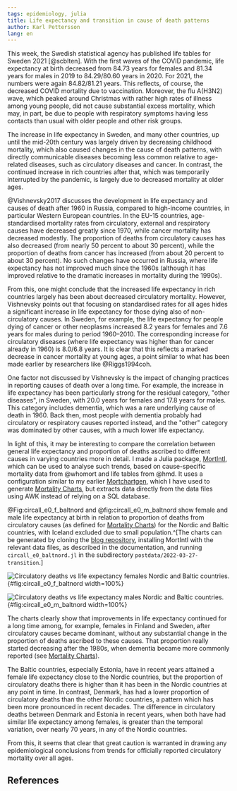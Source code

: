 ```yaml
---
tags: epidemiology, julia
title: Life expectancy and transition in cause of death patterns
author: Karl Pettersson
lang: en
---
```


This week, the Swedish statistical agency has published life tables
for Sweden 2021 [@scblten]. With the first waves of the COVID
pandemic, life expectancy at birth decreased from 84.73 years for
females and 81.34 years for males in 2019 to 84.29/80.60 years in
2020. For 2021, the numbers were again 84.82/81.21 years. This
reflects, of course, the decreased COVID mortality due to vaccination.
Moreover, the flu A(H3N2) wave, which peaked around Christmas with
rather high rates of illness among young people, did not cause
substantial excess mortality, which may, in part, be due to people
with respiratory symptoms having less contacts than usual with older
people and other risk groups.

The increase in life expectancy in Sweden, and many other countries,
up until the mid-20th century was largely driven by decreasing
childhood mortality, which also caused changes in the cause of death
patterns, with directly communicable diseases becoming less common
relative to age-related diseases, such as circulatory diseases and
cancer. In contrast, the continued increase in rich countries after
that, which was temporarily interrupted by the pandemic, is largely
due to decreased mortality at older ages.

@Vishnevsky2017 discusses the development in life expectancy and
causes of death after 1960 in Russia, compared to high-income
countries, in particular Western European countries. In the EU-15
countries, age-standardised mortality rates from circulatory, external
and respiratory causes have decreased greatly since 1970, while cancer
mortality has decreased modestly. The proportion of deaths from
circulatory causes has also decreased (from nearly 50 percent to about
30 percent), while the proportion of deaths from cancer has increased
(from about 20 percent to about 30 percent). No such changes have
occurred in Russia, where life expectancy has not improved much since
the 1960s (although it has improved relative to the dramatic increases
in mortality during the 1990s).

From this, one might conclude that the increased life expectancy in
rich countries largely has been about decreased circulatory mortality.
However, Vishnevsky points out that focusing on standardised rates for
all ages hides a significant increase in life expectancy for those
dying also of non-circulatory causes. In Sweden, for example, the life
expectancy for people dying of cancer or other neoplasms increased 8.2
years for females and 7.6 years for males during to period 1960–2010.
The corresponding increase for circulatory diseases (where life
expectancy was higher than for cancer already in 1960) is 8.0/6.8
years. It is clear that this reflects a marked decrease in cancer
mortality at young ages, a point similar to what has been made
earlier by researchers like @Riggs1994coh.

One factor not discussed by Vishnevsky is the impact of changing
practices in reporting causes of death over a long time. For example,
the increase in life expectancy has been particularly strong for the
residual category, "other diseases", in Sweden, with 20.0 years for
females and 17.8 years for males. This category includes dementia,
which was a rare underlying cause of death in 1960. Back then, most
people with dementia probably had circulatory or respiratory
causes reported instead, and the "other" category was dominated by other
causes, with a much lower life expectancy.

In light of this, it may be interesting to compare the correlation
between general life expectancy and proportion of deaths ascribed to
different causes in varying countries more in detail. I made a
Julia package, [MortIntl](https://github.com/klpn/MortIntl.jl),
which can be used to analyse such trends, based on cause-specific
mortality data from @whomort and life tables from @hmd. It uses
a configuration similar to my earlier
[Mortchartgen](https://github.com/klpn/Mortchartgen.jl), which I
have used to generate [Mortality Charts](https://mortchart-en.klpn.se), but
extracts data directly from the data files using AWK instead of
relying on a SQL database.

@Fig:circall_e0_f_baltnord and @fig:circall_e0_m_baltnord show female and
male life expectancy at birth in relation to proportion of deaths from
circulatory causes (as defined for
[Mortality Charts](https://mortchart-en.klpn.se/mortchartdoc.html))
for the Nordic and Baltic countries, with Iceland excluded due to small
population.^[The charts can be generated by cloning the
[blog repository](https://github.com/klpn/static-dust.git),
installing MortIntl with the relevant data files, as described in the
documentation, and running `circall_e0_baltnord.jl` in the
subdirectory `postdata/2022-03-27-transition`.]

![Circulatory deaths vs life expectancy females Nordic and Baltic countries.](../../images/circall_e0_f_baltnord.svg){#fig:circall_e0_f_baltnord width=100%}

![Circulatory deaths vs life expectancy males Nordic and Baltic countries.](../../images/circall_e0_m_baltnord.svg){#fig:circall_e0_m_baltnord width=100%}

The charts clearly show that improvements in life expectancy continued
for a long time among, for example, females in Finland and Sweden,
after circulatory causes became dominant, without any substantial
change in the proportion of deaths ascribed to these causes. That
proportion really started decreasing after the 1980s, when dementia
became more commonly reported
(see [Mortality Charts](https://mortchart-en.klpn.se/charts/neurdegall4290s1e1meanfalse.html)).

The Baltic countries, especially Estonia, have in recent years
attained a female life expectancy close to the Nordic countries, but
the proportion of circulatory deaths there is higher than it has been
in the Nordic countries at any point in time. In contrast, Denmark,
has had a lower proportion of circulatory deaths than the other Nordic
countries, a pattern which has been more pronounced in recent decades.
The difference in circulatory deaths between Denmark and Estonia in
recent years, when both have had similar life expectancy among females,
is greater than the temporal variation, over nearly 70 years,
in any of the Nordic countries.

From this, it seems that clear that great caution is warranted
in drawing any epidemiological conclusions from trends for
officially reported circulatory mortality over all ages.

## References
